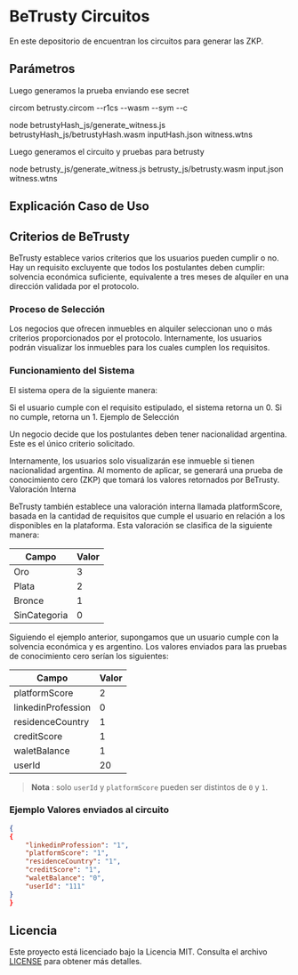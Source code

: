 # BeTrusty Circuitos

En este depositorio de encuentran los circuitos para generar las ZKP.

## Parámetros

Luego generamos la prueba enviando ese secret

circom betrusty.circom --r1cs --wasm --sym --c

node betrustyHash_js/generate_witness.js betrustyHash_js/betrustyHash.wasm inputHash.json witness.wtns

Luego generamos el circuito y pruebas para betrusty

node betrusty_js/generate_witness.js betrusty_js/betrusty.wasm input.json witness.wtns

## Explicación Caso de Uso



## Criterios de BeTrusty

BeTrusty establece varios criterios que los usuarios pueden cumplir o no. Hay un requisito excluyente que todos los postulantes deben cumplir: solvencia económica suficiente, equivalente a tres meses de alquiler en una dirección validada por el protocolo.

### Proceso de Selección

Los negocios que ofrecen inmuebles en alquiler seleccionan uno o más criterios proporcionados por el protocolo. Internamente, los usuarios podrán visualizar los inmuebles para los cuales cumplen los requisitos.

### Funcionamiento del Sistema

El sistema opera de la siguiente manera:

Si el usuario cumple con el requisito estipulado, el sistema retorna un 0.
Si no cumple, retorna un 1.
Ejemplo de Selección

Un negocio decide que los postulantes deben tener nacionalidad argentina. Este es el único criterio solicitado.

Internamente, los usuarios solo visualizarán ese inmueble si tienen nacionalidad argentina.
Al momento de aplicar, se generará una prueba de conocimiento cero (ZKP) que tomará los valores retornados por BeTrusty.
Valoración Interna

BeTrusty también establece una valoración interna llamada platformScore, basada en la cantidad de requisitos que cumple el usuario en relación a los disponibles en la plataforma. Esta valoración se clasifica de la siguiente manera:

| Campo             | Valor |
|-------------------|-------|
| Oro               |  3    |
| Plata             |  2    |
| Bronce            |  1    |
| SinCategoria      |  0    |

Siguiendo el ejemplo anterior, supongamos que un usuario cumple con la solvencia económica y es argentino. Los valores enviados para las pruebas de conocimiento cero serían los siguientes:

| Campo               | Valor |
|---------------------|-------|
| platformScore       | 2     |
| linkedinProfession  | 0     |
| residenceCountry    | 1     |
| creditScore         | 1     |
| waletBalance        | 1     |
| userId              | 20    | 

> **Nota** :  solo `userId` y `platformScore` pueden ser distintos de `0` y `1`. 

### Ejemplo Valores enviados al circuito

```JSON
{
{
    "linkedinProfession": "1",
    "platformScore": "1",
    "residenceCountry": "1",
    "creditScore": "1", 
    "waletBalance": "0",
    "userId": "111"    
}
}
```

## Licencia

Este proyecto está licenciado bajo la Licencia MIT. Consulta el archivo [LICENSE](./LICENSE) para obtener más detalles.


